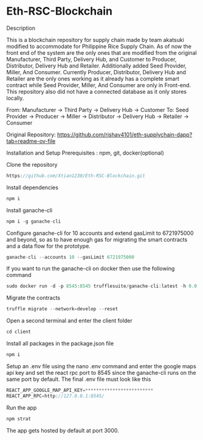 # Eth-RSC-Blockchain
Description

This is a blockchain repository for supply chain made by team akatsuki modified to accommodate for Philippine Rice Supply Chain. As of now the front end of the system are the only ones that are modified from the original Manufacturer, Third Party, Delivery Hub, and Customer to Producer, Distributor, Delivery Hub and Retailer. Additionally added Seed Provider, Miller, And Consumer. Currently Producer, Distributor, Delivery Hub and Retailer are the only ones working as it already has a complete smart contract while Seed Provider, Miller, And Consumer are only in Front-end. This repository also did not have a connected database as it only stores locally.

From:
Manufacturer → Third Party → Delivery Hub → Customer
To:
Seed Provider → Producer → Miller → Distributor → Delivery Hub → Retailer → Consumer

Original Repository: https://github.com/rishav4101/eth-supplychain-dapp?tab=readme-ov-file

Installation and Setup
Prerequisites : npm, git, docker(optional)

Clone the repository
```js
https://github.com/Xtian1230/Eth-RSC-Blockchain.git
```
Install dependencies
```js
npm i
```
Install ganache-cli
```js
npm i -g ganache-cli
```
Configure ganache-cli for 10 accounts and extend gasLimit to 6721975000 and beyond, so as to have enough gas for migrating the smart contracts and a data flow for the prototype.
```js
ganache-cli --accounts 10 --gasLimit 6721975000
```
If you want to run the ganache-cli on docker then use the following command
```js
sudo docker run -d -p 8545:8545 trufflesuite/ganache-cli:latest -h 0.0.0.0 --accounts 10 --gasLimit 6721975000
```
Migrate the contracts
```js
truffle migrate --network=develop --reset
```
Open a second terminal and enter the client folder
```js
cd client
```
Install all packages in the package.json file
```js
npm i
```
Setup an .env file using the nano .env command and enter the google maps api key and set the react rpc port to 8545 since the ganache-cli runs on the same port by default. The final .env file must look like this
```js
REACT_APP_GOOGLE_MAP_API_KEY=*************************
REACT_APP_RPC=http://127.0.0.1:8545/
```
Run the app
```js
npm strat
```
The app gets hosted by default at port 3000.
